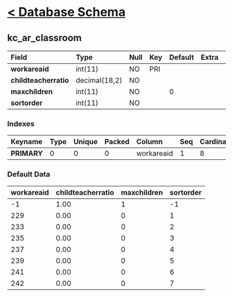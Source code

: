 # [< Database Schema](DatabaseSchema.md) #

## kc\_ar\_classroom ##
| **Field** | Type | Null | Key | Default | Extra | Comment |
|:----------|:-----|:-----|:----|:--------|:------|:--------|
| **workareaid** | int(11) | NO | PRI |  |  |  |
| **childteacherratio** | decimal(18,2) | NO |  |  |  |  |
| **maxchildren** | int(11) | NO |  | 0 |  |  |
| **sortorder** | int(11) | NO |  |  |  |  |


### Indexes ###
| **Keyname** | Type | Unique | Packed | Column | Seq | Cardinality | Collation | Null | Comment |
|:------------|:-----|:-------|:-------|:-------|:----|:------------|:----------|:-----|:--------|
| **PRIMARY** | 0 | 0 | 0 | workareaid | 1 | 8 | A | 0 | 0 |


### Default Data ###
| workareaid | childteacherratio | maxchildren | sortorder |
|:-----------|:------------------|:------------|:----------|
| -1 | 1.00 | 1 | -1 |
| 229 | 0.00 | 0 | 1 |
| 233 | 0.00 | 0 | 2 |
| 235 | 0.00 | 0 | 3 |
| 237 | 0.00 | 0 | 4 |
| 239 | 0.00 | 0 | 5 |
| 241 | 0.00 | 0 | 6 |
| 242 | 0.00 | 0 | 7 |